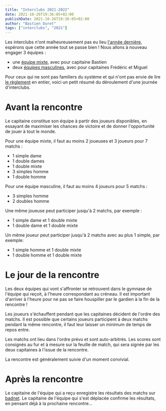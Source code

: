 ```yaml
---
title: "Interclubs 2021-2022"
date: 2021-10-26T19:36:05+02:00
publishDate: 2021-10-26T19:36:05+02:00
author: "Bastien Duret"
tags: ["interclubs", "2021"]
---
```


Les interclubs n'ont malheureusement pas eu lieu [l'année dernière](/posts/interclubs2020), espérons que cette année tout se passe bien ! Nous allons à nouveau engager 3 équipes :
- une [équipe mixte](http://cobad77.fr/cb77/content/interclubs-mixtes), avec pour capitaine Bastien
- deux [équipes masculines](http://cobad77.fr/cb77/content/interclubs-masculins), avec pour capitaines Frédéric et Miguel

Pour ceux qui ne sont pas familiers du système et qui n'ont pas envie de lire [le règlement](http://cobad77.fr/cb77/sites/default/files/fichiers/documents/saison21-22/CDI/cobad77-cdi_reglementic2021-2022.pdf) en entier, voici un petit résumé du déroulement d'une journée d'interclubs.

# Avant la rencontre

Le capitaine constitue son équipe à partir des joueurs disponibles, en essayant de maximiser les chances de victoire et de donner l'opportunité de jouer à tout le monde.

Pour une équipe mixte, il faut au moins 2 joueuses et 3 joueurs pour 7 matchs :
- 1 simple dame
- 1 double dames
- 1 double mixte
- 3 simples homme
- 1 double homme

Pour une équipe masculine, il faut au moins 4 joueurs pour 5 matchs :
- 3 simples homme
- 2 doubles homme

Une même joueuse peut participer jusqu'à 2 matchs, par exemple :
- 1 simple dame et 1 double mixte
- 1 double dame et 1 double mixte

Un même joueur peut participer jusqu'à 2 matchs avec au plus 1 simple, par exemple:
- 1 simple homme et 1 double mixte
- 1 double homme et 1 double mixte

# Le jour de la rencontre

Les deux équipes qui vont s'affronter se retrouvent dans le gymnase de l'équipe qui reçoit, à l'heure correspondant au créneau. Il est important d'arriver à l'heure pour ne pas se faire houspiller par le gardien à la fin de la rencontre !

Les joueurs s'échauffent pendant que les capitaines décident de l'ordre des matchs. Il est possible que  certains joueurs participent à deux matchs pendant la même rencontre, il faut leur laisser un minimum de temps de repos entre.

Les matchs ont lieu dans l'ordre prévu et sont auto-arbitrés. Les scores sont consignés au fur et à mesure sur la feuille de match, qui sera signée par les deux capitaines à l'issue de la rencontre.

La rencontre est généralement suivie d'un moment convivial.

# Après la rencontre

Le capitaine de l'équipe qui a reçu enregistre les résultats des matchs sur [badnet](https://www.badnet.org/). Le capitaine de l'équipe qui s'est déplacée confirme les résultats, en pensant déjà à la prochaine rencontre...